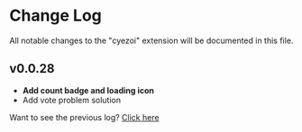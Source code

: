 # Change Log

All notable changes to the "cyezoi" extension will be documented in this file.

## v0.0.28

- **Add count badge and loading icon**
- Add vote problem solution

Want to see the previous log? [Click here](https://github.com/CYEZOI/cyezoi-helper/commits/main/CHANGELOG.md)
